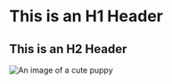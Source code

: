 # This is an H1 Header
## This is an H2 Header


![An image of a cute puppy](https://images.ctfassets.net/sfnkq8lmu5d7/4Ma58uke8SXDQLWYefWiIt/3f1945422ea07ea6520c7aae39180101/2021-11-24_Singleton_Puppy_Syndrome_One_Puppy_Litter.jpg?w=1000&h=750&fl=progressive&q=70&fm=jpg)
